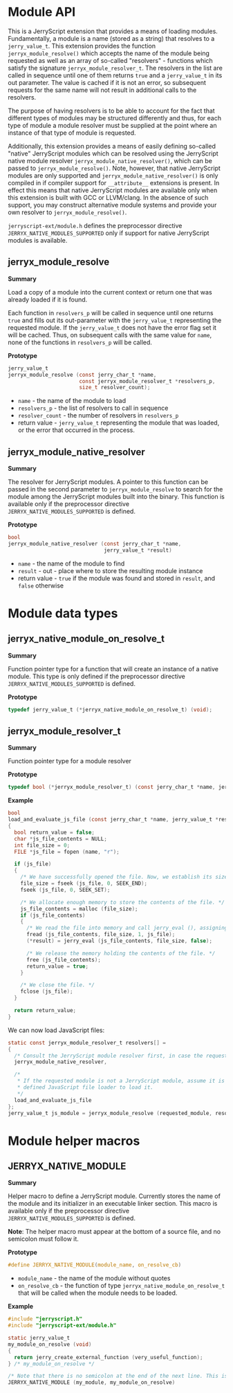 #  Module API

This is a JerryScript extension that provides a means of loading modules. Fundamentally, a module is a name (stored as
a string) that resolves to a `jerry_value_t`. This extension provides the function `jerryx_module_resolve()` which
accepts the name of the module being requested as well as an array of so-called "resolvers" - functions which satisfy
the signature `jerryx_module_resolver_t`. The resolvers in the list are called in sequence until one of them returns
`true` and a `jerry_value_t` in its out parameter. The value is cached if it is not an error, so subsequent requests
for the same name will not result in additional calls to the resolvers.

The purpose of having resolvers is to be able to account for the fact that different types of modules may be structured
differently and thus, for each type of module a module resolver must be supplied at the point where an instance of that
type of module is requested.

Additionally, this extension provides a means of easily defining so-called "native" JerryScript modules which can be
resolved using the JerryScript native module resolver `jerryx_module_native_resolver()`, which can be passed to
`jerryx_module_resolve()`. Note, however, that native JerryScript modules are only supported and
`jerryx_module_native_resolver()` is only compiled in if compiler support for `__attribute__` extensions is present. In
effect this means that native JerryScript modules are available only when this extension is built with GCC or
LLVM/clang. In the absence of such support, you may construct alternative module systems and provide your own resolver
to `jerryx_module_resolve()`.

`jerryscript-ext/module.h` defines the preprocessor directive `JERRYX_NATIVE_MODULES_SUPPORTED` only if support for
native JerryScript modules is available.

## jerryx_module_resolve

**Summary**

Load a copy of a module into the current context or return one that was already loaded if it is found.

Each function in `resolvers_p` will be called in sequence until one returns `true` and fills out its out-parameter with
the `jerry_value_t` representing the requested module. If the `jerry_value_t` does not have the error flag set it will
be cached. Thus, on subsequent calls with the same value for `name`, none of the functions in `resolvers_p` will be
called.

**Prototype**

```c
jerry_value_t
jerryx_module_resolve (const jerry_char_t *name,
                       const jerryx_module_resolver_t *resolvers_p,
                       size_t resolver_count);
```

- `name` - the name of the module to load
- `resolvers_p` - the list of resolvers to call in sequence
- `resolver_count` - the number of resolvers in `resolvers_p`
- return value - `jerry_value_t` representing the module that was loaded, or the error that occurred in the process.


## jerryx_module_native_resolver

**Summary**

The resolver for JerryScript modules. A pointer to this function can be passed in the second parameter to
`jerryx_module_resolve` to search for the module among the JerryScript modules built into the binary. This function is
available only if the preprocessor directive `JERRYX_NATIVE_MODULES_SUPPORTED` is defined.

**Prototype**

```c
bool
jerryx_module_native_resolver (const jerry_char_t *name,
                               jerry_value_t *result)
```
- `name` - the name of the module to find
- `result` - out - place where to store the resulting module instance
- return value - `true` if the module was found and stored in `result`, and `false` otherwise


# Module data types

## jerryx_native_module_on_resolve_t

**Summary**

Function pointer type for a function that will create an instance of a native module. This type is only defined if the
preprocessor directive `JERRYX_NATIVE_MODULES_SUPPORTED` is defined.

**Prototype**

```c
typedef jerry_value_t (*jerryx_native_module_on_resolve_t) (void);
```

## jerryx_module_resolver_t

**Summary**

Function pointer type for a module resolver

**Prototype**

```c
typedef bool (*jerryx_module_resolver_t) (const jerry_char_t *name, jerry_value_t *result);
```

**Example**
```c
bool
load_and_evaluate_js_file (const jerry_char_t *name, jerry_value_t *result)
{
  bool return_value = false;
  char *js_file_contents = NULL;
  int file_size = 0;
  FILE *js_file = fopen (name, "r");

  if (js_file)
  {
    /* We have successfully opened the file. Now, we establish its size. */
    file_size = fseek (js_file, 0, SEEK_END);
    fseek (js_file, 0, SEEK_SET);

    /* We allocate enough memory to store the contents of the file. */
    js_file_contents = malloc (file_size);
    if (js_file_contents)
    {
      /* We read the file into memory and call jerry_eval (), assigning the result to the out-parameter. */
      fread (js_file_contents, file_size, 1, js_file);
      (*result) = jerry_eval (js_file_contents, file_size, false);

      /* We release the memory holding the contents of the file. */
      free (js_file_contents);
      return_value = true;
    }

    /* We close the file. */
    fclose (js_file);
  }

  return return_value;
}
```

We can now load JavaScript files:
```c
static const jerryx_module_resolver_t resolvers[] =
{
  /* Consult the JerryScript module resolver first, in case the requested module is a compiled-in JerryScript module. */
  jerryx_module_native_resolver,

  /*
   * If the requested module is not a JerryScript module, assume it is a JavaScript file on disk and use the above-
   * defined JavaScript file loader to load it.
   */
  load_and_evaluate_js_file
};
jerry_value_t js_module = jerryx_module_resolve (requested_module, resolvers, 2);
```

# Module helper macros

## JERRYX_NATIVE_MODULE

**Summary**

Helper macro to define a JerryScript module. Currently stores the name of the module and its initializer in an
executable linker section. This macro is available only if the preprocessor directive `JERRYX_NATIVE_MODULES_SUPPORTED`
is defined.

**Note**: The helper macro must appear at the bottom of a source file, and no semicolon must follow it.

**Prototype**
```c
#define JERRYX_NATIVE_MODULE(module_name, on_resolve_cb)
```

- `module_name` - the name of the module without quotes
- `on_resolve_cb` - the function of type `jerryx_native_module_on_resolve_t` that will be called when the module needs to be
loaded.

**Example**

```c
#include "jerryscript.h"
#include "jerryscript-ext/module.h"

static jerry_value_t
my_module_on_resolve (void)
{
  return jerry_create_external_function (very_useful_function);
} /* my_module_on_resolve */

/* Note that there is no semicolon at the end of the next line. This is how it must be. */
JERRYX_NATIVE_MODULE (my_module, my_module_on_resolve)
```
